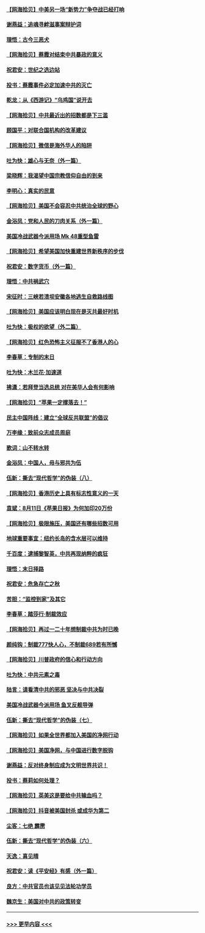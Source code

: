 #### [【网海拾贝】中美另一场“新势力”争夺战已经打响](../pages/nsc993/n12346998.md?t=08212102) 
#### [谢燕益：追魂寻衅滋事案辩护词](../pages/nsc993/n12346892.md?t=08212102) 
#### [理悟：古今三恶犬](../pages/nsc993/n12345190.md?t=08212102) 
#### [【网海拾贝】蔡霞对结束中共暴政的意义](../pages/nsc993/n12344263.md?t=08212102) 
#### [祝君安：世纪之选边站](../pages/nsc993/n12342382.md?t=08212102) 
#### [投书：蔡霞事件必定加速中共的灭亡](../pages/nsc993/n12341881.md?t=08212102) 
#### [乾龙：从《西游记》“乌鸡国”说开去](../pages/nsc993/n12341690.md?t=08212102) 
#### [【网海拾贝】中共最近出的招数都是下三滥](../pages/nsc993/n12341593.md?t=08212102) 
#### [顾国平：对联合国机构的改革建议](../pages/nsc993/n12339928.md?t=08212102) 
#### [【网海拾贝】微信是海外华人的陷阱](../pages/nsc993/n12338868.md?t=08212102) 
#### [吐为快：雄心与无奈（外一篇）](../pages/nsc993/n12338132.md?t=08212102) 
#### [梁晓辉：我渴望中国宗教信仰自由的到来](../pages/nsc993/n12336657.md?t=08212102) 
#### [李明心：真实的民意](../pages/nsc993/n12336089.md?t=08212102) 
#### [【网海拾贝】美国不会容忍中共统治全球的野心](../pages/nsc993/n12336063.md?t=08212102) 
#### [金浴凤：党和人民的刀肉关系（外一篇）](../pages/nsc993/n12335834.md?t=08212102) 
#### [美国冷战武器今派用场 Mk 48重型鱼雷](../pages/nsc993/n12335354.md?t=08212102) 
#### [【网海拾贝】希望美国加快重建世界新秩序的步伐](../pages/nsc993/n12334224.md?t=08212102) 
#### [祝君安：数字货币（外一篇）](../pages/nsc993/n12334186.md?t=08212102) 
#### [理悟：中共祸武穴](../pages/nsc993/n12333962.md?t=08212102) 
#### [宋征时：三峡若溃坝安徽各地逃生自救路线图](../pages/nsc993/n12332450.md?t=08212102) 
#### [【网海拾贝】美国应该明白现在是灭共最好时机](../pages/nsc993/n12332313.md?t=08212102) 
#### [吐为快：极权的欲望（外二篇）](../pages/nsc993/n12332089.md?t=08212102) 
#### [【网海拾贝】红色恐怖主义征服不了香港人的心](../pages/nsc993/n12329296.md?t=08212102) 
#### [李春草：专制的末日](../pages/nsc993/n12329079.md?t=08212102) 
#### [吐为快：木兰花‧加速道](../pages/nsc993/n12327366.md?t=08212102) 
#### [拂潇：若拜登当选总统 对在美华人会有何影响](../pages/nsc993/n12295996.md?t=08212102) 
#### [【网海拾贝】“苹果一定撑落去！”](../pages/nsc993/n12326784.md?t=08212102) 
#### [民主中国阵线：建立“全球反共联盟”的倡议](../pages/nsc993/n12324177.md?t=08212102) 
#### [万李缘：致前众志成员周庭](../pages/nsc993/n12324635.md?t=08212102) 
#### [歌词：山不转水转](../pages/nsc993/n12324599.md?t=08212102) 
#### [金浴凤：中国人，毋与邪共为伍](../pages/nsc993/n12324257.md?t=08212102) 
#### [伍新：撕去“现代哲学”的伪装（八）](../pages/nsc993/n12324188.md?t=08212102) 
#### [【网海拾贝】香港历史上具有标志性意义的一天](../pages/nsc993/n12324021.md?t=08212102) 
#### [袁斌：8月11日《苹果日报》为何加印20万份](../pages/nsc993/n12323955.md?t=08212102) 
#### [【网海拾贝】极限施压，美国还有哪些招数可用](../pages/nsc993/n12322512.md?t=08212102) 
#### [地球重要事宜：纽约长岛的含水层可以维持](../pages/nsc993/n12321844.md?t=08212102) 
#### [千百度：逮捕黎智英，中共再现纳粹的疯狂](../pages/nsc993/n12321777.md?t=08212102) 
#### [理悟：末日择路](../pages/nsc993/n12320812.md?t=08212102) 
#### [祝君安：危急存亡之秋](../pages/nsc993/n12320795.md?t=08212102) 
#### [苦胆：“监控到家”及其它](../pages/nsc993/n12320751.md?t=08212102) 
#### [李春草：踏莎行·制裁效应](../pages/nsc993/n12318290.md?t=08212102) 
#### [【网海拾贝】再过一二十年想制裁中共为时已晚](../pages/nsc993/n12318195.md?t=08212102) 
#### [颜纯钩：制裁777快人心，不制裁689若有所憾](../pages/nsc993/n12316912.md?t=08212102) 
#### [【网海拾贝】川普政府的信心和行动方向](../pages/nsc993/n12316673.md?t=08212102) 
#### [吐为快：中共元素之毒](../pages/nsc993/n12316547.md?t=08212102) 
#### [陆言：请看清中共的邪恶 坚决与中共决裂](../pages/nsc993/n12315784.md?t=08212102) 
#### [美国冷战武器今派用场 鱼叉反舰导弹](../pages/nsc993/n12316258.md?t=08212102) 
#### [伍新：撕去“现代哲学”的伪装（七）](../pages/nsc993/n12315846.md?t=08212102) 
#### [【网海拾贝】如果全世界都加入美国的净网行动](../pages/nsc993/n12315588.md?t=08212102) 
#### [【网海拾贝】美国净网，与中国进行数字脱钩](../pages/nsc993/n12312813.md?t=08212102) 
#### [谢燕益：反对终身制应成为文明世界共识！](../pages/nsc993/n12310465.md?t=08212102) 
#### [投书：蔡莉如何处理？](../pages/nsc993/n12310224.md?t=08212102) 
#### [【网海拾贝】英美这是要给中共输血吗？](../pages/nsc993/n12307646.md?t=08212102) 
#### [【网海拾贝】抖音被美国封杀 或成华为第二](../pages/nsc993/n12305277.md?t=08212102) 
#### [尘客：七绝 霹雳](../pages/nsc993/n12304053.md?t=08212102) 
#### [伍新：撕去“现代哲学”的伪装（六）](../pages/nsc993/n12303243.md?t=08212102) 
#### [天逸：喜见晴](../pages/nsc993/n12303226.md?t=08212102) 
#### [祝君安：读《平安经》有感（外一篇）](../pages/nsc993/n12303170.md?t=08212102) 
#### [良方：中共官员也该见见法轮功学员](../pages/nsc993/n12302985.md?t=08212102) 
#### [魏京生：美国对中共的政策转变](../pages/nsc993/n12302929.md?t=08212102) 

----
#### [ >>> 更早内容 <<< ](../indexes/nsc993-earlier.md)
